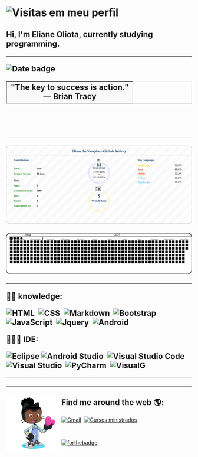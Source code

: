 
# ![Visitas em meu perfil](https://komarev.com/ghpvc/?username=elianeoliota&color=ff00ff&label=Welcome+to+my+profile+you+are+visitor+nº:)

<h2 align="left"> 
  Hi, I'm Eliane Oliota, currently studying programming.
</p>
 



---

<!-- thought:start -->
<p><img src="https://img.shields.io/badge/08%2F10%2F2025-Zen--Thought-blue" alt="Date badge" /></p>

<table cellspacing="0" cellpadding="12" border="1" style="border-collapse:separate; border-spacing:0; border:1px solid #ccc; width:100%;">
  <tr>
    <td style="background:#f9f9f9; text-align:center;">
      &quot;The key to success is action.&quot;<br><strong>— Brian Tracy</strong>
    </td>
  </tr>
</table>

<br><br>
<!-- thought:end -->

<!--
<img src="https://raw.githubusercontent.com/MicaelliMedeiros/micaellimedeiros/master/image/computer-illustration.png" min-width="400px" max-width="400px" width="400px" align="right" alt="Computador iuriCode">
-->

---



<!-- summary:start -->
<img src="img/svg/resume/resume_profile.svg" alt="GitHub Summary" />
<!-- updated: 2025-10-07 -->
<!-- summary:end -->

 
![Snake with border](https://raw.githubusercontent.com/ElianeOliota/ElianeOliota/refs/heads/main/img/svg/snake/snake_updated.svg)

---

<p align="left">
  ✍🏾 knowledge:
  
![HTML](https://img.shields.io/badge/-HTML-black?style=flat&logo=HTML5)&nbsp;
![CSS](https://img.shields.io/badge/-CSS-black?style=flat&logo=CSS3&logoColor=1572B6)&nbsp;
![Markdown](https://img.shields.io/badge/-Markdown-black?style=flat&logo=markdown)&nbsp;
![Bootstrap](https://img.shields.io/badge/-Bootstrap-black?style=flat&logo=bootstrap)&nbsp;
![JavaScript](https://img.shields.io/badge/-JavaScript-black?style=flat&logo=javascript)&nbsp;
![Jquery](https://img.shields.io/badge/-Jquery-black?style=flat&logo=jquery)&nbsp;
![Android](https://img.shields.io/badge/-Android%20java-black?style=flat&logo=Android&logoColor=green)&nbsp;
</p>

<p align="left">
  👩🏾‍💻 IDE: 
  
![Eclipse](https://img.shields.io/badge/-Eclipse-black?style=flat&logo=eclipse-ide&logoColor=orange)
![Android Studio](https://img.shields.io/badge/-Android%20Studio-black?style=flat&logo=Android+Studio&logoColor=green)&nbsp;
![Visual Studio Code](https://img.shields.io/badge/-Visual%20Studio%20Code-black?style=flat&logo=visual-studio-code&logoColor=007ACC)&nbsp;
![Visual Studio](https://img.shields.io/badge/-Visual%20Studio-black?style=flat&logo=visual-studio&logoColor=purple)&nbsp;
![PyCharm](https://img.shields.io/badge/-Pycharm-black?style=flat&logo=Pycharm&logoColor=blue)&nbsp;
![VisualG](https://img.shields.io/badge/-VisualG-black?style=flat&logo=v&logoColor=a66321)&nbsp;
</p>

---

<!-- ![ElianeOliota's GitHub stats](https://github-readme-stats.vercel.app/api?username=elianeoliota&show_icons=true&theme=dark) -->




<!--

<table>
<tbody style="text-align:center">
<tr>
<td>
 
![ElianeOliota's GitHub stats](https://github-readme-stats.vercel.app/api?username=elianeoliota&show_icons=true&theme=vue) 
 
</td>
<td>
 
![Top Langs](https://github-readme-stats.vercel.app/api/top-langs/?username=elianeoliota&layout=compact&theme=vue)   


 
</td>
<td>

![GitHub Streak](https://github-readme-streak-stats.herokuapp.com/?user=elianeoliota&theme=vue) 

</td>
</tr>

</tbody>
</table>


---

![Snake animation](https://raw.githubusercontent.com/ElianeOliota/pipeline-github/output/github-contribution-grid-snake.svg)
-->
---

## Find me around the web 🌎: <img align="left" width="150" height="150" src="/img/eliane_git.gif?raw=true"> 

 
 
  [![Gmail](https://img.shields.io/badge/-Email-purple?style=flat&logo=gmail&logoColor=white)](https://mail.google.com/mail/?view=cm&fs=1&to=elianeholiota@gmail.com&su=Contato%20-%20via%20perfil%20do%20github&body=Ol%C3%A1%20Eliane%20Tudo%20bem?)&nbsp;
[![Cursos ministrados](https://img.shields.io/badge/-Linkedin-blue?style=flat&logo=linkedin&logoColor=white)](https://www.linkedin.com/in/eliane-oliota-166799190/)&nbsp;

  <br>


 [![forthebadge](https://forthebadge.com/images/badges/built-with-love.svg)](https://github.com/ElianeOliota)


